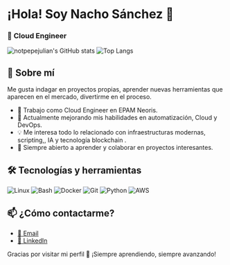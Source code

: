 #  ¡Hola! Soy Nacho Sánchez 👋

### 🎯 **Cloud Engineer**
![notpepejulian's GitHub stats](https://github-readme-stats.vercel.app/api?username=notpepejulian&show_icons=true&theme=tokyonight)
![Top Langs](https://github-readme-stats.vercel.app/api/top-langs/?username=notpepejulian&layout=compact&theme=tokyonight)


## 🚀 Sobre mí

Me gusta indagar en proyectos propias, aprender nuevas herramientas que aparecen en el mercado, divertirme en el proceso.

- 🔧 Trabajo como Cloud Engineer en EPAM Neoris.
- 🌱 Actualmente mejorando mis habilidades en automatización, Cloud y DevOps.
- 💡 Me interesa todo lo relacionado con infraestructuras modernas, scripting,, IA y tecnología blockchain .
- 💬 Siempre abierto a aprender y colaborar en proyectos interesantes.


## 🛠️ Tecnologías y herramientas

![Linux](https://img.shields.io/badge/Linux-333333?style=flat&logo=linux)
![Bash](https://img.shields.io/badge/Bash-121011?style=flat&logo=gnubash)
![Docker](https://img.shields.io/badge/Docker-0db7ed?style=flat&logo=docker)
![Git](https://img.shields.io/badge/Git-F05032?style=flat&logo=git)
![Python](https://img.shields.io/badge/Python-3776AB?style=flat&logo=python)
![AWS](https://img.shields.io/badge/AWS-232F3E?style=flat&logo=amazonaws)

## 📫 ¿Cómo contactarme?

- [📧 Email](mailto:nachooosnchezz@gmail.com)
- [💼 LinkedIn](https://www.linkedin.com/in/nacho-s%C3%A1nchez-garc%C3%ADa-92840327a/)


Gracias por visitar mi perfil 🙌 ¡Siempre aprendiendo, siempre avanzando!
